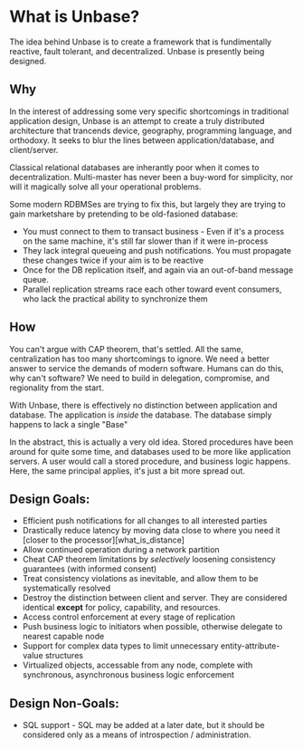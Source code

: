 
# What is Unbase?

The idea behind Unbase is to create a framework that is fundimentally reactive, fault tolerant, and decentralized.
Unbase is presently being designed.

## Why
In the interest of addressing some very specific shortcomings in traditional application design,
Unbase is an attempt to create a truly distributed architecture that trancends device,
geography, programming language, and orthodoxy.
It seeks to blur the lines between application/database, and client/server.

Classical relational databases are inherantly poor when it comes to decentralization.
Multi-master has never been a buy-word for simplicity, nor will it magically solve all your operational problems.

Some modern RDBMSes are trying to fix this, but largely they are trying to gain marketshare by pretending to be old-fasioned database:
* You must connect to them to transact business - Even if it's a process on the same machine, it's still far slower than if it were in-process
* They lack integral queueing and push notifications. You must propagate these changes twice if your aim is to be reactive
 * Once for the DB replication itself, and again via an out-of-band message queue.
* Parallel replication streams race each other toward event consumers, who lack the practical ability to synchronize them

## How

You can't argue with CAP theorem, that's settled. All the same, centralization has too many shortcomings to ignore.
We need a better answer to service the demands of modern software. Humans can do this, why can't software?
We need to build in delegation, compromise, and regionality from the start.

With Unbase, there is effectively no distinction between application and database.
The application is *inside* the database. The database simply happens to lack a single "Base"

In the abstract, this is actually a very old idea. Stored procedures have been around for quite some time, and databases used
to be more like application servers. A user would call a stored procedure, and business logic happens.
Here, the same principal applies, it's just a bit more spread out.

## Design Goals:

* Efficient push notifications for all changes to all interested parties
* Drastically reduce latency by moving data close to where you need it [closer to the processor][what_is_distance]
* Allow continued operation during a network partition
 * Cheat CAP theorem limitations by *selectively* loosening consistency guarantees (with informed consent)
 * Treat consistency violations as inevitable, and allow them to be systematically resolved
* Destroy the distinction between client and server. They are considered identical **except** for policy, capability, and resources.
 * Access control enforcement at every stage of replication
 * Push business logic to initiators when possible, otherwise delegate to nearest capable node
* Support for complex data types to limit unnecessary entity-attribute-value structures
* Virtualized objects, accessable from any node, complete with synchronous, asynchronous business logic enforcement

## Design Non-Goals:

* SQL support - SQL may be added at a later date, but it should be considered only as a means of introspection / administration.